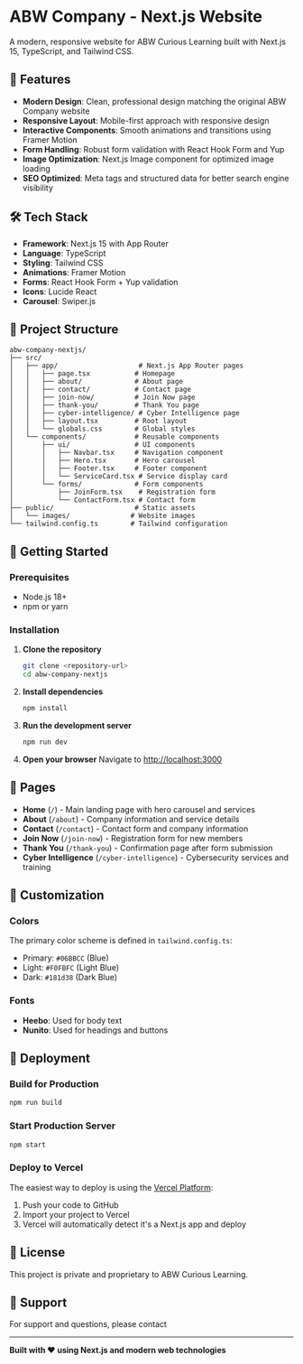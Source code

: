 # ABW Company - Next.js Website

A modern, responsive website for ABW Curious Learning built with Next.js 15, TypeScript, and Tailwind CSS.

## 🚀 Features

- **Modern Design**: Clean, professional design matching the original ABW Company website
- **Responsive Layout**: Mobile-first approach with responsive design
- **Interactive Components**: Smooth animations and transitions using Framer Motion
- **Form Handling**: Robust form validation with React Hook Form and Yup
- **Image Optimization**: Next.js Image component for optimized image loading
- **SEO Optimized**: Meta tags and structured data for better search engine visibility

## 🛠️ Tech Stack

- **Framework**: Next.js 15 with App Router
- **Language**: TypeScript
- **Styling**: Tailwind CSS
- **Animations**: Framer Motion
- **Forms**: React Hook Form + Yup validation
- **Icons**: Lucide React
- **Carousel**: Swiper.js

## 📁 Project Structure

```
abw-company-nextjs/
├── src/
│   ├── app/                    # Next.js App Router pages
│   │   ├── page.tsx           # Homepage
│   │   ├── about/             # About page
│   │   ├── contact/           # Contact page
│   │   ├── join-now/          # Join Now page
│   │   ├── thank-you/         # Thank You page
│   │   ├── cyber-intelligence/ # Cyber Intelligence page
│   │   ├── layout.tsx         # Root layout
│   │   └── globals.css        # Global styles
│   └── components/            # Reusable components
│       ├── ui/                # UI components
│       │   ├── Navbar.tsx     # Navigation component
│       │   ├── Hero.tsx       # Hero carousel
│       │   ├── Footer.tsx     # Footer component
│       │   └── ServiceCard.tsx # Service display card
│       └── forms/             # Form components
│           ├── JoinForm.tsx    # Registration form
│           └── ContactForm.tsx # Contact form
├── public/                    # Static assets
│   └── images/               # Website images
└── tailwind.config.ts        # Tailwind configuration
```

## 🚀 Getting Started

### Prerequisites

- Node.js 18+ 
- npm or yarn

### Installation

1. **Clone the repository**
   ```bash
   git clone <repository-url>
   cd abw-company-nextjs
   ```

2. **Install dependencies**
   ```bash
   npm install
   ```

3. **Run the development server**
   ```bash
   npm run dev
   ```

4. **Open your browser**
   Navigate to [http://localhost:3000](http://localhost:3000)

## 📱 Pages

- **Home** (`/`) - Main landing page with hero carousel and services
- **About** (`/about`) - Company information and service details
- **Contact** (`/contact`) - Contact form and company information
- **Join Now** (`/join-now`) - Registration form for new members
- **Thank You** (`/thank-you`) - Confirmation page after form submission
- **Cyber Intelligence** (`/cyber-intelligence`) - Cybersecurity services and training

## 🎨 Customization

### Colors
The primary color scheme is defined in `tailwind.config.ts`:
- Primary: `#06BBCC` (Blue)
- Light: `#F0FBFC` (Light Blue)
- Dark: `#181d38` (Dark Blue)

### Fonts
- **Heebo**: Used for body text
- **Nunito**: Used for headings and buttons

## 🚀 Deployment

### Build for Production
```bash
npm run build
```

### Start Production Server
```bash
npm start
```

### Deploy to Vercel
The easiest way to deploy is using the [Vercel Platform](https://vercel.com):

1. Push your code to GitHub
2. Import your project to Vercel
3. Vercel will automatically detect it's a Next.js app and deploy

## 📝 License

This project is private and proprietary to ABW Curious Learning.

## 🤝 Support

For support and questions, please contact

---

**Built with ❤️ using Next.js and modern web technologies**
